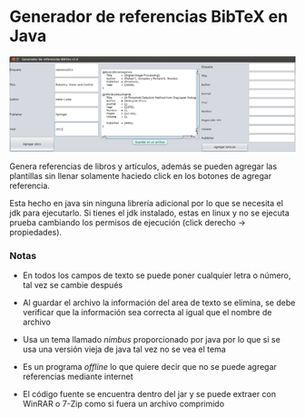# Generador de referencias BibTeX en Java

![VentanaPrincipal](./Imagenes/Generador_referencias_BibTex.png)

Genera referencias de libros y artículos, además se pueden agregar las plantillas sin llenar solamente haciedo click en los botones de agregar referencia.

Esta hecho en java sin ninguna librería adicional por lo que se necesita el jdk para ejecutarlo. Si tienes el jdk instalado, estas en linux y no se ejecuta prueba cambiando los permisos de ejecución (click derecho -> propiedades).

### Notas

- En todos los campos de texto se puede poner cualquier letra o número, tal vez se cambie después

- Al guardar el archivo la información del area de texto se elimina, se debe verificar que la información sea correcta al igual que el nombre de archivo

- Usa un tema llamado *nimbus* proporcionado por java por lo que si se usa una versión vieja de java tal vez no se vea el tema

- Es un programa *offline* lo que quiere decir que no se puede agregar referencias mediante internet

- El código fuente se encuentra dentro del jar y se puede extraer con WinRAR o 7-Zip como si fuera un archivo comprimido
     
